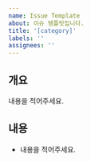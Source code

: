 ```yaml
---
name: Issue Template
about: 이슈 템플릿입니다.
title: '[category]'
labels: ''
assignees: ''
---
```

## 개요
내용을 적어주세요.

## 내용
- 내용을 적어주세요.